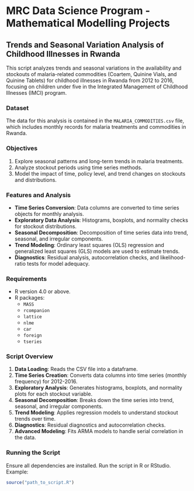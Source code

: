 # MRC Data Science Program - Mathematical Modelling Projects

## Trends and Seasonal Variation Analysis of Childhood Illnesses in Rwanda

This script analyzes trends and seasonal variations in the availability and stockouts of malaria-related commodities (Coartem, Quinine Vials, and Quinine Tablets) for childhood illnesses in Rwanda from 2012 to 2016, focusing on children under five in the Integrated Management of Childhood Illnesses (IMCI) program.

### Dataset
The data for this analysis is contained in the `MALARIA_COMMODITIES.csv` file, which includes monthly records for malaria treatments and commodities in Rwanda.

### Objectives
1. Explore seasonal patterns and long-term trends in malaria treatments.
2. Analyze stockout periods using time series methods.
3. Model the impact of time, policy level, and trend changes on stockouts and distributions.

### Features and Analysis
- **Time Series Conversion**: Data columns are converted to time series objects for monthly analysis.
- **Exploratory Data Analysis**: Histograms, boxplots, and normality checks for stockout distributions.
- **Seasonal Decomposition**: Decomposition of time series data into trend, seasonal, and irregular components.
- **Trend Modeling**: Ordinary least squares (OLS) regression and generalized least squares (GLS) models are used to estimate trends.
- **Diagnostics**: Residual analysis, autocorrelation checks, and likelihood-ratio tests for model adequacy.

### Requirements
- R version 4.0 or above.
- R packages:
  - `MASS`
  - `rcompanion`
  - `lattice`
  - `nlme`
  - `car`
  - `foreign`
  - `tseries`

### Script Overview
1. **Data Loading**: Reads the CSV file into a dataframe.
2. **Time Series Creation**: Converts data columns into time series (monthly frequency) for 2012-2016.
3. **Exploratory Analysis**: Generates histograms, boxplots, and normality plots for each stockout variable.
4. **Seasonal Decomposition**: Breaks down the time series into trend, seasonal, and irregular components.
5. **Trend Modeling**: Applies regression models to understand stockout trends over time.
6. **Diagnostics**: Residual diagnostics and autocorrelation checks.
7. **Advanced Modeling**: Fits ARMA models to handle serial correlation in the data.

### Running the Script
Ensure all dependencies are installed. Run the script in R or RStudio. Example:
```R
source("path_to_script.R")
